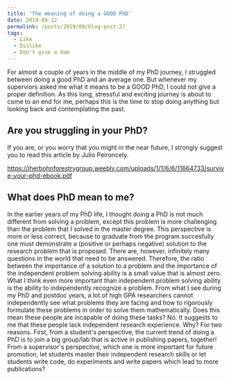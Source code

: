 ```yaml
---
title: 'The meaning of doing a GOOD PhD'
date: 2019-09-12
permalink: /posts/2019/09/blog-post-2/
tags:
  - Like
  - Dislike
  - Don't give a dam
---
```


For almost a couple of years in the middle of my PhD journey, I struggled between doing a good PhD and an average one. But whenever my superviors asked me what it means to be a GOOD PhD, I could not give a proper definition. As this long, stressful and exciting journey is about to come to an end for me, perhaps this is the time to stop doing anything but looking back and contemplating the past.

Are you struggling in your PhD?
------

If you are, or you worry that you might in the near future, I strongly suggest you to read this article by Julio Peironcely.

https://jherbohnforestrygroup.weebly.com/uploads/1/1/6/6/11664733/survive-your-phd-ebook.pdf


What does PhD mean to me? 
------

In the earlier years of my PhD life, I thought doing a PhD is not much different from solving a problem, except this problem is more challenging than the problem that I solved in the master degree. This perspective is more or less correct, because to graduate from the program succesfully one must demonstrate a (positive or perhaps negative) solution to the research problem that is proposed. There are, however, infinitely many questions in the world that need to be answered. Therefore, the ratio between the importance of a solution to a problem and the importance of the independent problem solving ability is a small value that is almost zero. What I think even more important than independent problem solving ability is the ability to independently recognize a problem. From what I see during my PhD and postdoc years, a lot of high GPA researchers cannot independently see what problems they are facing and how to rigorously formulate these problems in order to solve them mathematically. Does this mean these people are incapable of doing these tasks? No. It suggests to me that these people lack independent research experience. Why? For two reasons. First, from a student's perspective, the current trend of doing a PhD is to join a big group/lab that is active in publishing papers, together! From a supervisor's perspective, which one is more important for future promotion, let students master their independent research skills or let students write code, do experiments and write papers which lead to more publications?           



